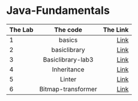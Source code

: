 # Java-Fundamentals

| The Lab	 |      The code      |                    The Link |
|:---------|:------------------:|----------------------------:|
| 1        |       basics       |            [Link](/basics/) |
| 2        |    basiclibrary    |      [Link](/basiclibrary/) |
| 3        | Basiclibrary-lab3  | [Link](/basiclibrary-lab3/) |
| 4        |    Inheritance     |      [Link](/inheritance/) |
| 5        |       Linter       |      [Link](/linter/) |
| 6        | Bitmap-transformer |      [Link](/bitmap-transformer/) |







